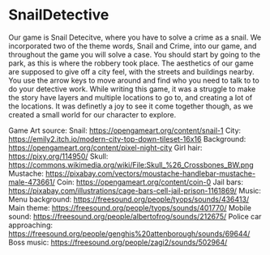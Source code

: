 # SnailDetective
Our game is Snail Detecitve, where you have to solve a crime as a snail. We incorporated two of the theme words, Snail and Crime, into our game, and throughout the game you will solve a case. You should start by going to the park, as this is where the robbery took place. The aesthetics of our game are supposed to give off a city feel, with the streets and buildings nearby. You use the arrow keys to move around and find who you need to talk to to do your detective work. While writing this game, it was a struggle to make the story have layers and multiple locations to go to, and creating a lot of the locations. It was definetly a joy to see it come together though, as we created a small world for our character to explore.

Game Art source:
Snail:
https://opengameart.org/content/snail-1
City:
https://emily2.itch.io/modern-city-top-down-tileset-16x16
Background:
https://opengameart.org/content/pixel-night-city
Girl hair:
https://pixy.org/114950/
Skull:
https://commons.wikimedia.org/wiki/File:Skull_%26_Crossbones_BW.png
Mustache:
https://pixabay.com/vectors/moustache-handlebar-mustache-male-473661/
Coin:
https://opengameart.org/content/coin-0
Jail bars:
https://pixabay.com/illustrations/cage-bars-cell-jail-prison-1161869/
Music:
Menu background:
https://freesound.org/people/tyops/sounds/436413/
Main theme:
https://freesound.org/people/tyops/sounds/401770/
Mobile sound:
https://freesound.org/people/albertofrog/sounds/212675/
Police car approaching:
https://freesound.org/people/genghis%20attenborough/sounds/69644/
Boss music:
https://freesound.org/people/zagi2/sounds/502964/

